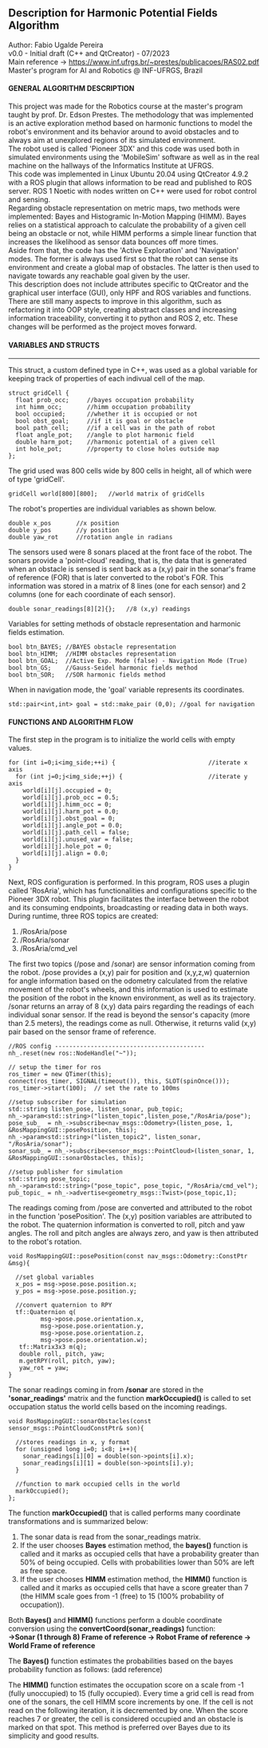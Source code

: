## Description for Harmonic Potential Fields Algorithm
Author: Fabio Ugalde Pereira <br>
v0.0 - Initial draft (C++ and QtCreator) - 07/2023 <br>
Main reference -> https://www.inf.ufrgs.br/~prestes/publicacoes/RAS02.pdf <br>
Master's program for AI and Robotics @ INF-UFRGS, Brazil <br>

#### GENERAL ALGORITHM DESCRIPTION
This project was made for the Robotics course at the master's program taught by prof. Dr. Edson Prestes. The methodology that was implemented is an active exploration method based on harmonic functions to model the robot's environment and its behavior around to avoid obstacles and to always aim at unexplored regions of its simulated environment. <br>
The robot used is called 'Pioneer 3DX' and this code was used both in simulated environments using the 'MobileSim' software as well as in the real machine on the hallways of the Informatics Institute at UFRGS. <br>
This code was implemented in Linux Ubuntu 20.04 using QtCreator 4.9.2 with a ROS plugin that allows information to be read and published to ROS server. ROS 1 Noetic with nodes written on C++ were used for robot control and sensing. <br>
Regarding obstacle representation on metric maps, two methods were implemented: Bayes and Histogramic In-Motion Mapping (HIMM). Bayes relies on a statistical approach to calculate the probability of a given cell being an obstacle or not, while HIMM performs a simple linear function that increases the likelihood as sensor data bounces off more times. <br>
Aside from that, the code has the 'Active Exploration' and 'Navigation' modes. The former is always used first so that the robot can sense its environment and create a global map of obstacles. The latter is then used to navigate towards any reachable goal given by the user. <br>
This description does not include attributes specific to QtCreator and the graphical user interface (GUI), only HPF and ROS variables and functions. <br>
There are still many aspects to improve in this algorithm, such as refactoring it into OOP style, creating abstract classes and increasing information traceability, converting it to python and ROS 2, etc. These changes will be performed as the project moves forward.  

#### VARIABLES AND STRUCTS
---
This struct, a custom defined type in C++, was used as a global variable for keeping track of properties of each indivual cell of the map. 
```
struct gridCell {
  float prob_occ;     //bayes occupation probability 
  int himm_occ;       //himm occupation probability
  bool occupied;      //whether it is occupied or not
  bool obst_goal;     //if it is goal or obstacle
  bool path_cell;     //if a cell was in the path of robot
  float angle_pot;    //angle to plot harmonic field
  double harm_pot;    //harmonic potential of a given cell
  int hole_pot;       //property to close holes outside map
};
```
The grid used was 800 cells wide by 800 cells in height, all of which were of type 'gridCell'. 
```
gridCell world[800][800];   //world matrix of gridCells
```

The robot's properties are individual variables as shown below.
```
double x_pos       //x position
double y_pos       //y position
double yaw_rot     //rotation angle in radians
```

The sensors used were 8 sonars placed at the front face of the robot. The sonars provide a 'point-cloud' reading, that is, the data that is generated when an obstacle is sensed is sent back as a (x,y) pair in the sonar's frame of reference (FOR) that is later converted to the robot's FOR. This information was stored in a matrix of 8 lines (one for each sensor) and 2 columns (one for each coordinate of each sensor).
```
double sonar_readings[8][2]{};   //8 (x,y) readings 
```
Variables for setting methods of obstacle representation and harmonic fields estimation.
```
bool btn_BAYES; //BAYES obstacle representation
bool btn_HIMM;  //HIMM obstacles representation
bool btn_GOAL;  //Active Exp. Mode (false) - Navigation Mode (True)
bool btn_GS;    //Gauss-Seidel harmonic fields method
bool btn_SOR;   //SOR harmonic fields method
```

When in navigation mode, the 'goal' variable represents its coordinates.

```
std::pair<int,int> goal = std::make_pair (0,0); //goal for navigation
```
#### FUNCTIONS AND ALGORITHM FLOW

The first step in the program is to initialize the world cells with empty values.
```
for (int i=0;i<img_side;++i) {                          //iterate x axis
  for (int j=0;j<img_side;++j) {                        //iterate y axis
    world[i][j].occupied = 0;
    world[i][j].prob_occ = 0.5;
    world[i][j].himm_occ = 0;
    world[i][j].harm_pot = 0.0;
    world[i][j].obst_goal = 0;
    world[i][j].angle_pot = 0.0;
    world[i][j].path_cell = false;
    world[i][j].unused_var = false;
    world[i][j].hole_pot = 0;
    world[i][j].align = 0.0;
  }
}
```
Next, ROS configuration is performed. In this program, ROS uses a plugin called 'RosAria', which has functionalities and configurations specific to the Pioneer 3DX robot. This plugin facilitates the interface between the robot and its consuming endpoints, broadcasting or reading data in both ways.
During runtime, three ROS topics are created:<br>
1. /RosAria/pose 
2. /RosAria/sonar
3. /RosAria/cmd_vel <br>

The first two topics (/pose and /sonar) are sensor information coming from the robot. /pose provides a (x,y) pair for position and (x,y,z,w) quaternion for angle information based on the odometry calculated from the relative movement of the robot's wheels, and this information is used to estimate the position of the robot in the known environment, as well as its trajectory. /sonar returns an array of 8 (x,y) data pairs regarding the readings of each individual sonar sensor. If the read is beyond the sensor's capacity (more than 2.5 meters), the readings come as null. Otherwise, it returns valid (x,y) pair based on the sensor frame of reference.

```
//ROS config ------------------------------------------
nh_.reset(new ros::NodeHandle("~"));

// setup the timer for ros 
ros_timer = new QTimer(this);
connect(ros_timer, SIGNAL(timeout()), this, SLOT(spinOnce()));
ros_timer->start(100);  // set the rate to 100ms

//setup subscriber for simulation
std::string listen_pose, listen_sonar, pub_topic;
nh_->param<std::string>("listen_topic",listen_pose,"/RosAria/pose");
pose_sub_  = nh_->subscribe<nav_msgs::Odometry>(listen_pose, 1, &RosMappingGUI::posePosition, this);
nh_->param<std::string>("listen_topic2", listen_sonar, "/RosAria/sonar");
sonar_sub_ = nh_->subscribe<sensor_msgs::PointCloud>(listen_sonar, 1, &RosMappingGUI::sonarObstacles, this);

//setup publisher for simulation
std::string pose_topic;
nh_->param<std::string>("pose_topic", pose_topic, "/RosAria/cmd_vel");
pub_topic_ = nh_->advertise<geometry_msgs::Twist>(pose_topic,1);
```
The readings coming from /pose are converted and attributed to the robot in the function 'posePosition'. The (x,y) position variables are attributed to the robot. The quaternion information is converted to roll, pitch and yaw angles. The roll and pitch angles are always zero, and yaw is then attributed to the robot's rotation.
```
void RosMappingGUI::posePosition(const nav_msgs::Odometry::ConstPtr &msg){

  //set global variables
  x_pos = msg->pose.pose.position.x;
  y_pos = msg->pose.pose.position.y;

  //convert quaternion to RPY
  tf::Quaternion q(
         msg->pose.pose.orientation.x,
         msg->pose.pose.orientation.y,
         msg->pose.pose.orientation.z,
         msg->pose.pose.orientation.w);
   tf::Matrix3x3 m(q);
   double roll, pitch, yaw;
   m.getRPY(roll, pitch, yaw);
   yaw_rot = yaw;
}
```
The sonar readings coming in from **/sonar** are stored in the **'sonar_readings'** matrix and the function **markOccupied()** is called to set occupation status the world cells based on the incoming readings.
```
void RosMappingGUI::sonarObstacles(const sensor_msgs::PointCloudConstPtr& son){

  //stores readings in x, y format
  for (unsigned long i=0; i<8; i++){
    sonar_readings[i][0] = double(son->points[i].x);
    sonar_readings[i][1] = double(son->points[i].y);
  }

  //function to mark occupied cells in the world
  markOccupied();
};
```
The function **markOccupied()** that is called performs many coordinate transformations and is summarized below:
1. The sonar data is read from the sonar_readings matrix.
2. If the user chooses  **Bayes** estimation method, the **bayes()** function is called and it marks as occupied cells that have a probability greater than 50% of being occupied. Cells with probabilities lower than 50% are left as free space.
3. If the user chooses **HIMM** estimation method, the **HIMM()** function is called and it marks as occupied cells that have a score greater than 7 (the HIMM scale goes from -1 (free) to 15 (100% probability of occupation)).

Both **Bayes()** and **HIMM()** functions perform a double coordinate conversion using the **convertCoord(sonar_readings)** function: <br>
**->Sonar (1 through 8) Frame of reference -> Robot Frame of reference -> World Frame of reference** 

The **Bayes()** function estimates the probabilities based on the bayes probability function as follows: (add reference)

The **HIMM()** function estimates the occupation score on a scale from -1 (fully unoccupied) to 15 (fully occupied). Every time a grid cell is read from one of the sonars, the cell HIMM score increments by one. If the cell is not read on the following iteration, it is decremented by one. When the score reaches 7 or greater, the cell is considered occupied and an obstacle is marked on that spot. This method is preferred over Bayes due to its simplicity and good results.